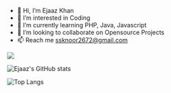 - 👋 Hi, I’m Ejaaz Khan
- 👀 I’m interested in Coding
- 🌱 I’m currently learning PHP, Java, Javascript
- 💞️ I’m looking to collaborate on Opensource Projects
- 📫 Reach me ssknoor2672@gmail.com

![](https://komarev.com/ghpvc/?username=iamnoorsk&color=blue)

![Ejaaz's GitHub stats](https://github-readme-stats.vercel.app/api?username=iamnoorsk&show_icons=true&theme=radical&count_private=true&show_icons=true)

![Top Langs](https://github-readme-stats.vercel.app/api/top-langs/?username=iamnoorsk&layout=compact&count_private=true&show_icons=true)

<!---
iamejaaz/iamejaaz is a ✨ special ✨ repository because its `README.md` (this file) appears on your GitHub profile.
You can click the Preview link to take a look at your changes.
--->
